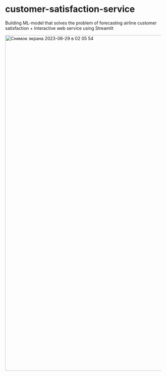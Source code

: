 # customer-satisfaction-service
Building ML-model that solves the problem of forecasting airline customer satisfaction + Interactive web service using Streamlit

<img width="1081" alt="Снимок экрана 2023-06-29 в 02 05 54" src="https://github.com/kamilarakhimova/customer-satisfaction-service/assets/58568615/2aebc8d2-6ba6-426c-bc7c-b39404fe604c">
